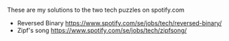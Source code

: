 These are my solutions to the two tech puzzles on spotify.com

- Reversed Binary https://www.spotify.com/se/jobs/tech/reversed-binary/
- Zipf's song https://www.spotify.com/se/jobs/tech/zipfsong/